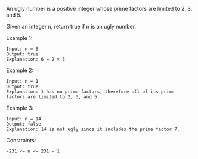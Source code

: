 An ugly number is a positive integer whose prime factors are limited to 2, 3, and 5.<br>

Given an integer n, return true if n is an ugly number.<br>

Example 1:

    Input: n = 6
    Output: true
    Explanation: 6 = 2 × 3

Example 2:

    Input: n = 1
    Output: true
    Explanation: 1 has no prime factors, therefore all of its prime factors are limited to 2, 3, and 5.

Example 3:

    Input: n = 14
    Output: false
    Explanation: 14 is not ugly since it includes the prime factor 7.

Constraints:

    -231 <= n <= 231 - 1

